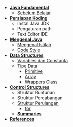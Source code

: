 - [**Java Fundamental**](/)
  - [Sebelum Belajar](/quick-started/sebelum-belajar)
- [**Persiapan Koding**]()
  - Instal Java JDK
  - Pengaturan path
  - Text Editor IDE
- [**Mengenal Java**](/)
  - [Mengenal Istilah](/introduction/istilah.md)
  - [Code Style](introduction/code-style.md)
- [**Data Structures**](data-structures/index.md)
  - [Variables dan Constanta](/data-structures/variables-constanta.md)
  - [Tipe Data](/data-structures/data-types.md)
    - [Primitive](data-structures/primitive.md)
    - [Array](data-structures/array.md)
    - [Wrappers Class](data-structures/wrappers-class.md)
- [**Control Structures**](/flow-control/3-flow-control.md)
  - Struktur Runtunan
  - Struktur Percabangan
  - [Struktur Perulangan](/flow-control/perulangan.md)
    - [for](/flow-control/for.md)
  - [**Summaries**](flow-control/summaries.md)
- [**References**](references/index.md)
